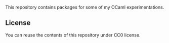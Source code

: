 This repository contains packages for some of my OCaml experimentations.

## License

You can reuse the contents of this repository under CC0 license.

